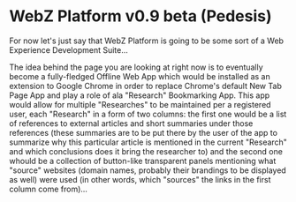 WebZ Platform v0.9 beta (Pedesis)
============
For now let's just say that WebZ Platform is going to be some sort of a Web Experience Development Suite...

The idea behind the page you are looking at right now is to eventually become a fully-fledged Offline Web App which would be installed as an extension to Google Chrome in order to replace Chrome's default New Tab Page App and play a role of ala "Research" Bookmarking App. This app would allow for multiple "Researches" to be maintained per a registered user, each "Research" in a form of two columns: the first one would be a list of references to external articles and short summaries under those references (these summaries are to be put there by the user of the app to summarize why this particular article is mentioned in the current "Research" and which conclusions does it bring the researcher to) and the second one whould be a collection of button-like transparent panels mentioning what "source" websites (domain names, probably their brandings to be displayed as well) were used (in other words, which "sources" the links in the first column come from)...
